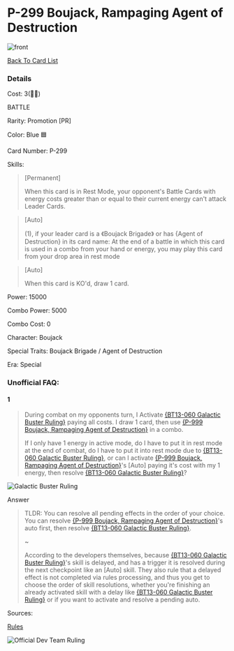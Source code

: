 # P-299 Boujack, Rampaging Agent of Destruction
![front](https://images-ext-2.discordapp.net/external/yIFCoLAOWxxgeM7MxBPI5cSpDmusa6R7E1V9fEeyQew/http/www.dbs-cardgame.com/images/cardlist/cardimg/P-299.png)

[Back To Card List](./index.md)
### Details 
Cost: 3(🔵🔵) 

BATTLE

Rarity: Promotion [PR]

Color: Blue 🟦

Card Number: P-299

Skills: 
> [Permanent]
>
> When this card is in Rest Mode, your opponent's Battle Cards with energy costs greater than or equal to their current energy can't attack Leader Cards.

> [Auto]
>
> (1), if your leader card is a 《Boujack Brigade》 or has {Agent of Destruction} in its card name: At the end of a battle in which this card is used in a combo from your hand or energy, you may play this card from your drop area in rest mode

> [Auto]
>
> When this card is KO'd, draw 1 card.

Power: 15000

Combo Power: 5000 

Combo Cost: 0

Character: Boujack

Special Traits: Boujack Brigade / Agent of Destruction

Era: Special


### Unofficial FAQ:
#### 1
> During combat on my opponents turn, I Activate [{BT13-060 Galactic Buster Ruling}](./BT13-060.md) paying all costs.
> I draw 1 card, then use [{P-999 Boujack, Rampaging Agent of Destruction}](#P-299-Boujack--Rampaging-Agent-of-Destruction) in a combo. 
> 
> If I only have 1 energy in active mode, do I have to put it in rest mode at the end of combat, do I have to put it into rest mode due to [{BT13-060 Galactic Buster Ruling}](./BT13-060.md), or can I activate [{P-999 Boujack, Rampaging Agent of Destruction}](#P-299-Boujack--Rampaging-Agent-of-Destruction)'s [Auto] paying it's cost with my 1 energy, then resolve [{BT13-060 Galactic Buster Ruling}](./BT13-060.md)?
> 

![Galactic Buster Ruling](http://www.dbs-cardgame.com/images/cardlist/cardimg/BT13-060.png)

Answer
> TLDR: You can resolve all pending effects in the order of your choice. You can resolve [{P-999 Boujack, Rampaging Agent of Destruction}](#P-299-Boujack--Rampaging-Agent-of-Destruction)'s auto first, then resolve [{BT13-060 Galactic Buster Ruling}](./BT13-060.md).
>
> ~
>
> According to the developers themselves, because [{BT13-060 Galactic Buster Ruling}](./BT13-060.md)'s skill is delayed, and has a trigger it is resolved during the next checkpoint like an [Auto] skill. They also rule that a delayed effect is not completed via rules processing, and thus you get to choose the order of skill resolutions, whether you're finishing an already activated skill with a delay like [{BT13-060 Galactic Buster Ruling}](./BT13-060.md) or if you want to activate and resolve a pending auto.
>
>


Sources: 

[Rules][2]

![Official Dev Team Ruling](https://cdn.discordapp.com/attachments/325124744145797123/846433253836456016/Screenshot_20210524-130325.jpg)





[1]: http://www.dbs-cardgame.com/us-en/rule/card_faq.php
[2]: http://www.dbs-cardgame.com/pdf/rulemanual.pdf?ver_1.18_2
